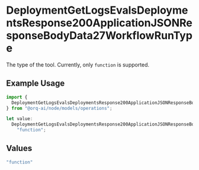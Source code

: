 # DeploymentGetLogsEvalsDeploymentsResponse200ApplicationJSONResponseBodyData27WorkflowRunType

The type of the tool. Currently, only `function` is supported.

## Example Usage

```typescript
import {
  DeploymentGetLogsEvalsDeploymentsResponse200ApplicationJSONResponseBodyData27WorkflowRunType,
} from "@orq-ai/node/models/operations";

let value:
  DeploymentGetLogsEvalsDeploymentsResponse200ApplicationJSONResponseBodyData27WorkflowRunType =
    "function";
```

## Values

```typescript
"function"
```